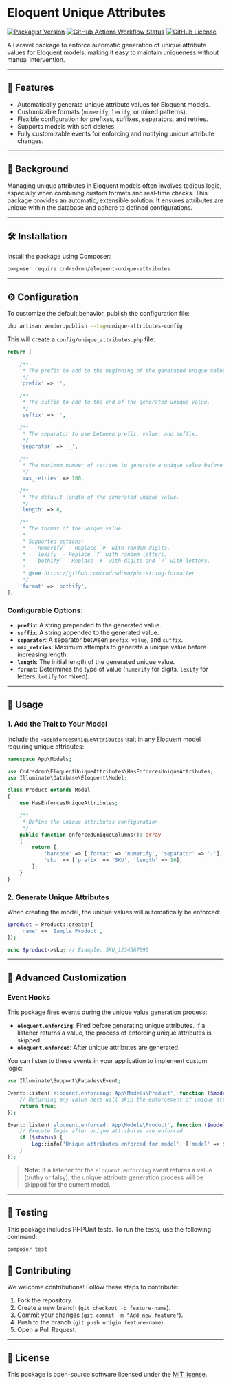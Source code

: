 # Eloquent Unique Attributes

[![Packagist Version](https://img.shields.io/packagist/v/cndrsdrmn/eloquent-unique-attributes?label=stable)](https://packagist.org/packages/cndrsdrmn/eloquent-unique-attributes)
[![GitHub Actions Workflow Status](https://img.shields.io/github/actions/workflow/status/cndrsdrmn/eloquent-unique-attributes/tests.yml?logo=github&label=CI)](https://github.com/cndrsdrmn/eloquent-unique-attributes/actions)
[![GitHub License](https://img.shields.io/github/license/cndrsdrmn/eloquent-unique-attributes)](https://github.com/cndrsdrmn/eloquent-unique-attributes/blob/master/LICENSE)

A Laravel package to enforce automatic generation of unique attribute values for Eloquent models, making it easy to maintain uniqueness without manual intervention.

---

## 🌟 Features

- Automatically generate unique attribute values for Eloquent models.
- Customizable formats (`numerify`, `lexify`, or mixed patterns).
- Flexible configuration for prefixes, suffixes, separators, and retries.
- Supports models with soft deletes.
- Fully customizable events for enforcing and notifying unique attribute changes.

---

## 📖 Background

Managing unique attributes in Eloquent models often involves tedious logic, especially when combining custom formats and real-time checks. This package provides an automatic, extensible solution. It ensures attributes are unique within the database and adhere to defined configurations.

---

## 🛠 Installation

Install the package using Composer:

```bash
composer require cndrsdrmn/eloquent-unique-attributes
```

---

## ⚙️ Configuration

To customize the default behavior, publish the configuration file:

```bash
php artisan vendor:publish --tag=unique-attributes-config
```

This will create a `config/unique_attributes.php` file:

```php
return [

    /**
     * The prefix to add to the beginning of the generated unique value.
     */
    'prefix' => '',

    /**
     * The suffix to add to the end of the generated unique value.
     */
    'suffix' => '',

    /**
     * The separator to use between prefix, value, and suffix.
     */
    'separator' => '_',

    /**
     * The maximum number of retries to generate a unique value before increasing the length.
     */
    'max_retries' => 100,

    /**
     * The default length of the generated unique value.
     */
    'length' => 8,

    /**
     * The format of the unique value.
     *
     * Supported options:
     * - `numerify` - Replace `#` with random digits.
     * - `lexify` - Replace `?` with random letters.
     * - `bothify` - Replace `#` with digits and `?` with letters.
     *
     * @see https://github.com/cndrsdrmn/php-string-formatter
     */
    'format' => 'bothify',
];
```

### Configurable Options:
- **`prefix`**: A string prepended to the generated value.
- **`suffix`**: A string appended to the generated value.
- **`separator`**: A separator between `prefix`, `value`, and `suffix`.
- **`max_retries`**: Maximum attempts to generate a unique value before increasing length.
- **`length`**: The initial length of the generated unique value.
- **`format`**: Determines the type of value (`numerify` for digits, `lexify` for letters, `botify` for mixed).

---

## 🚀 Usage

### 1. Add the Trait to Your Model

Include the `HasEnforcesUniqueAttributes` trait in any Eloquent model requiring unique attributes:

```php
namespace App\Models;

use Cndrsdrmn\EloquentUniqueAttributes\HasEnforcesUniqueAttributes;
use Illuminate\Database\Eloquent\Model;

class Product extends Model
{
    use HasEnforcesUniqueAttributes;

    /**
     * Define the unique attributes configuration.
     */
    public function enforcedUniqueColumns(): array
    {
        return [
            'barcode' => ['format' => 'numerify', 'separator' => '-'],
            'sku' => ['prefix' => 'SKU', 'length' => 10],
        ];
    }
}
```

### 2. Generate Unique Attributes

When creating the model, the unique values will automatically be enforced:

```php
$product = Product::create([
    'name' => 'Sample Product',
]);

echo $product->sku; // Example: SKU_1234567890
```

---

## 🔧 Advanced Customization

### Event Hooks
This package fires events during the unique value generation process:
- **`eloquent.enforcing`**: Fired before generating unique attributes. If a listener returns a value, the process of enforcing unique attributes is skipped.
- **`eloquent.enforced`**: After unique attributes are generated.

You can listen to these events in your application to implement custom logic:

```php
use Illuminate\Support\Facades\Event;

Event::listen('eloquent.enforcing: App\Models\Product', function ($model, $event) {
    // Returning any value here will skip the enforcement of unique attributes.
    return true;
});

Event::listen('eloquent.enforced: App\Models\Product', function ($model, $status) {
    // Execute logic after unique attributes are enforced.
    if ($status) {
        Log::info('Unique attributes enforced for model', ['model' => $model]);
    }
});
```
> **Note:** If a listener for the `eloquent.enforcing` event returns a value (truthy or falsy), the unique attribute generation process will be skipped for the current model.



---

## 🧪 Testing

This package includes PHPUnit tests. To run the tests, use the following command:

```bash
composer test
```

## 🤝 Contributing

We welcome contributions! Follow these steps to contribute:
1. Fork the repository.
2. Create a new branch (`git checkout -b feature-name`).
3. Commit your changes (`git commit -m "Add new feature"`).
4. Push to the branch (`git push origin feature-name`).
5. Open a Pull Request.

---

## 📄 License

This package is open-source software licensed under the [MIT license](./LICENSE).
